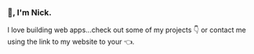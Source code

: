 ### 👋, I'm Nick. 

I love building web apps...check out some of my projects 👇 or contact me using the link to my website to your 👈.

